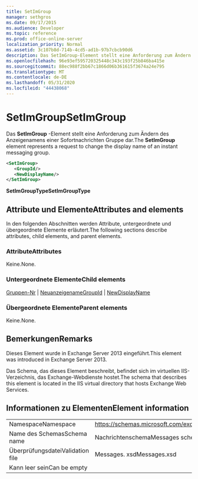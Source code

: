 ```yaml
---
title: SetImGroup
manager: sethgros
ms.date: 09/17/2015
ms.audience: Developer
ms.topic: reference
ms.prod: office-online-server
localization_priority: Normal
ms.assetid: 3c107b8d-714b-4cd5-ad1b-97b7cbcb90d6
description: Das SetImGroup-Element stellt eine Anforderung zum Ändern des Anzeigenamens einer Sofortnachrichten Gruppe dar.
ms.openlocfilehash: 96e93ef595720325448c343c193f25b846ba415e
ms.sourcegitcommit: 88ec988f2bb67c1866d06b361615f3674a24e795
ms.translationtype: MT
ms.contentlocale: de-DE
ms.lasthandoff: 05/31/2020
ms.locfileid: "44438068"
---
```

# <a name="setimgroup"></a><span data-ttu-id="d1cb9-103">SetImGroup</span><span class="sxs-lookup"><span data-stu-id="d1cb9-103">SetImGroup</span></span>

<span data-ttu-id="d1cb9-104">Das **SetImGroup** -Element stellt eine Anforderung zum Ändern des Anzeigenamens einer Sofortnachrichten Gruppe dar.</span><span class="sxs-lookup"><span data-stu-id="d1cb9-104">The **SetImGroup** element represents a request to change the display name of an instant messaging group.</span></span> 
  
```XML
<SetImGroup>
   <GroupId/>
   <NewDisplayName/>
</SetImGroup>
```

 <span data-ttu-id="d1cb9-105">**SetImGroupType**</span><span class="sxs-lookup"><span data-stu-id="d1cb9-105">**SetImGroupType**</span></span>
## <a name="attributes-and-elements"></a><span data-ttu-id="d1cb9-106">Attribute und Elemente</span><span class="sxs-lookup"><span data-stu-id="d1cb9-106">Attributes and elements</span></span>

<span data-ttu-id="d1cb9-107">In den folgenden Abschnitten werden Attribute, untergeordnete und übergeordnete Elemente erläutert.</span><span class="sxs-lookup"><span data-stu-id="d1cb9-107">The following sections describe attributes, child elements, and parent elements.</span></span>
  
### <a name="attributes"></a><span data-ttu-id="d1cb9-108">Attribute</span><span class="sxs-lookup"><span data-stu-id="d1cb9-108">Attributes</span></span>

<span data-ttu-id="d1cb9-109">Keine.</span><span class="sxs-lookup"><span data-stu-id="d1cb9-109">None.</span></span>
  
### <a name="child-elements"></a><span data-ttu-id="d1cb9-110">Untergeordnete Elemente</span><span class="sxs-lookup"><span data-stu-id="d1cb9-110">Child elements</span></span>

<span data-ttu-id="d1cb9-111">[Gruppen-Nr](groupid.md)  |  [Neuanzeigename](newdisplayname.md)</span><span class="sxs-lookup"><span data-stu-id="d1cb9-111">[GroupId](groupid.md) | [NewDisplayName](newdisplayname.md)</span></span>
  
### <a name="parent-elements"></a><span data-ttu-id="d1cb9-112">Übergeordnete Elemente</span><span class="sxs-lookup"><span data-stu-id="d1cb9-112">Parent elements</span></span>

<span data-ttu-id="d1cb9-113">Keine.</span><span class="sxs-lookup"><span data-stu-id="d1cb9-113">None.</span></span>
  
## <a name="remarks"></a><span data-ttu-id="d1cb9-114">Bemerkungen</span><span class="sxs-lookup"><span data-stu-id="d1cb9-114">Remarks</span></span>

<span data-ttu-id="d1cb9-115">Dieses Element wurde in Exchange Server 2013 eingeführt.</span><span class="sxs-lookup"><span data-stu-id="d1cb9-115">This element was introduced in Exchange Server 2013.</span></span>
  
<span data-ttu-id="d1cb9-116">Das Schema, das dieses Element beschreibt, befindet sich im virtuellen IIS-Verzeichnis, das Exchange-Webdienste hostet.</span><span class="sxs-lookup"><span data-stu-id="d1cb9-116">The schema that describes this element is located in the IIS virtual directory that hosts Exchange Web Services.</span></span>
  
## <a name="element-information"></a><span data-ttu-id="d1cb9-117">Informationen zu Elementen</span><span class="sxs-lookup"><span data-stu-id="d1cb9-117">Element information</span></span>

|||
|:-----|:-----|
|<span data-ttu-id="d1cb9-118">Namespace</span><span class="sxs-lookup"><span data-stu-id="d1cb9-118">Namespace</span></span>  <br/> |https://schemas.microsoft.com/exchange/services/2006/messages  <br/> |
|<span data-ttu-id="d1cb9-119">Name des Schemas</span><span class="sxs-lookup"><span data-stu-id="d1cb9-119">Schema name</span></span>  <br/> |<span data-ttu-id="d1cb9-120">Nachrichtenschema</span><span class="sxs-lookup"><span data-stu-id="d1cb9-120">Messages schema</span></span>  <br/> |
|<span data-ttu-id="d1cb9-121">Überprüfungsdatei</span><span class="sxs-lookup"><span data-stu-id="d1cb9-121">Validation file</span></span>  <br/> |<span data-ttu-id="d1cb9-122">Messages. xsd</span><span class="sxs-lookup"><span data-stu-id="d1cb9-122">Messages.xsd</span></span>  <br/> |
|<span data-ttu-id="d1cb9-123">Kann leer sein</span><span class="sxs-lookup"><span data-stu-id="d1cb9-123">Can be empty</span></span>  <br/> ||
   

